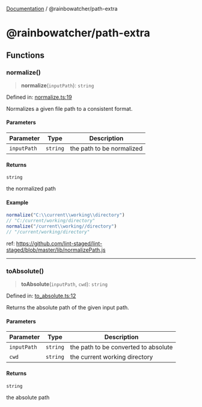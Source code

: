 [Documentation](../README.md) / @rainbowatcher/path-extra

# @rainbowatcher/path-extra

## Functions

### normalize()

> **normalize**(`inputPath`): `string`

Defined in: [normalize.ts:19](https://github.com/rainbowatcher/js-utils/blob/863115a1625327043cdd04e9106ea4a32f58a369/packages/path-extra/src/normalize.ts#L19)

Normalizes a given file path to a consistent format.

#### Parameters

| Parameter   | Type     | Description               |
| ----------- | -------- | ------------------------- |
| `inputPath` | `string` | the path to be normalized |

#### Returns

`string`

the normalized path

#### Example

```js
normalize("C:\\current\\working\\directory")
// "C:/current/working/directory"
normalize("/current\\working//directory")
// "/current/working/directory"
```

ref: <https://github.com/lint-staged/lint-staged/blob/master/lib/normalizePath.js>

---

### toAbsolute()

> **toAbsolute**(`inputPath`, `cwd`): `string`

Defined in: [to_absolute.ts:12](https://github.com/rainbowatcher/js-utils/blob/863115a1625327043cdd04e9106ea4a32f58a369/packages/path-extra/src/to_absolute.ts#L12)

Returns the absolute path of the given input path.

#### Parameters

| Parameter   | Type     | Description                          |
| ----------- | -------- | ------------------------------------ |
| `inputPath` | `string` | the path to be converted to absolute |
| `cwd`       | `string` | the current working directory        |

#### Returns

`string`

the absolute path
